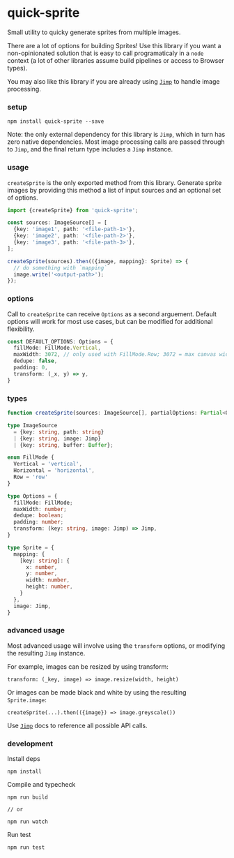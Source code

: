 # quick-sprite

Small utility to quicky generate sprites from multiple images.

There are a lot of options for building Sprites! Use this library if you want a non-opinionated solution that is easy to call programaticaly in a `node` context (a lot of other libraries assume build pipelines or access to Browser types). 

You may also like this library if you are already using [`Jimp`](https://www.npmjs.com/package/jimp) to handle image processing.

### setup

```
npm install quick-sprite --save
```

Note: the only external dependency for this library is `Jimp`, which in turn has zero native dependencies. Most image processing calls are passed through to `Jimp`, and the final return type includes a `Jimp` instance.


### usage 

`createSprite` is the only exported method from this library. Generate sprite images by providing this method a list of input sources and an optional set of options. 

```ts
import {createSprite} from 'quick-sprite';

const sources: ImageSource[] = [
  {key: 'image1', path: '<file-path-1>'},
  {key: 'image2', path: '<file-path-2>'},
  {key: 'image3', path: '<file-path-3>'},
];

createSprite(sources).then(({image, mapping}: Sprite) => {
  // do something with `mapping`
  image.write('<output-path>');
});
```

### options

Call to `createSprite` can receive `Options` as a second arguement. Default options will work for most use cases, but can be modified for additional flexibility. 

```ts
const DEFAULT_OPTIONS: Options = {
  fillMode: FillMode.Vertical,
  maxWidth: 3072, // only used with FillMode.Row; 3072 = max canvas width for some browsers
  dedupe: false,
  padding: 0,
  transform: (_x, y) => y,
}
```

### types

```ts
function createSprite(sources: ImageSource[], partialOptions: Partial<Options>): Promise<Sprite>

type ImageSource 
  = {key: string, path: string} 
  | {key: string, image: Jimp} 
  | {key: string, buffer: Buffer};

enum FillMode {
  Vertical = 'vertical',
  Horizontal = 'horizontal', 
  Row = 'row'
}

type Options = {
  fillMode: FillMode;
  maxWidth: number;
  dedupe: boolean;
  padding: number;
  transform: (key: string, image: Jimp) => Jimp,
}

type Sprite = {
  mapping: {
    [key: string]: {
      x: number,
      y: number,
      width: number,
      height: number,
    }
  },
  image: Jimp,
}
```

### advanced usage

Most advanced usage will involve using the `transform` options, or modifying the resulting `Jimp` instance. 

For example, images can be resized by using transform: 

```
transform: (_key, image) => image.resize(width, height)
```

Or images can be made black and white by using the resulting `Sprite.image`: 

```
createSprite(...).then(({image}) => image.greyscale())
```

Use [`Jimp`](https://www.npmjs.com/package/jimp) docs to reference all possible API calls. 

### development

Install deps

```
npm install
```

Compile and typecheck

```
npm run build

// or

npm run watch
```

Run test

```
npm run test
```
